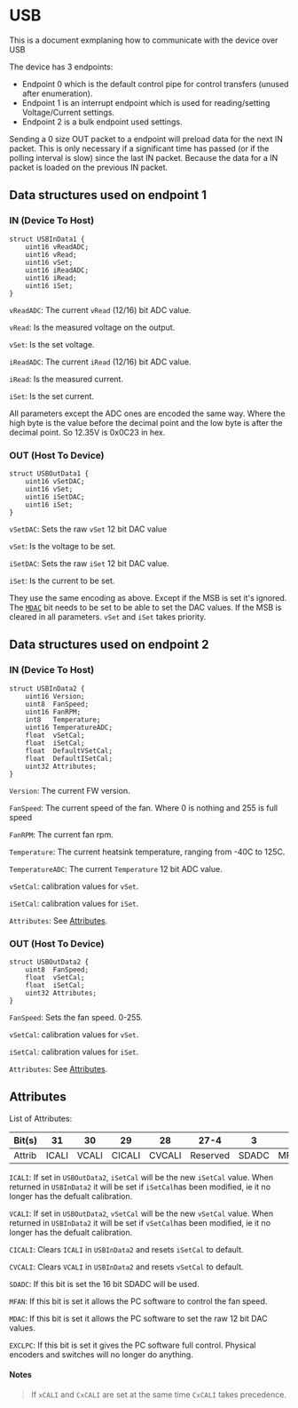 # USB 
This is a document exmplaning how to communicate with the device over USB

The device has 3 endpoints:
- Endpoint 0 which is the default control pipe for control transfers (unused after enumeration).
- Endpoint 1 is an interrupt endpoint which is used for reading/setting Voltage/Current settings.
- Endpoint 2 is a bulk endpoint used settings.

Sending a 0 size OUT packet to a endpoint will preload data for the next IN packet. This is only necessary if a significant time has passed (or if the polling interval is slow) since the last IN packet. Because the data for a IN packet is loaded on the previous IN packet.

## Data structures used on endpoint 1

### IN (Device To Host)
```
struct USBInData1 { 
    uint16 vReadADC;
    uint16 vRead;
    uint16 vSet;
    uint16 iReadADC;
    uint16 iRead;
    uint16 iSet;
}
```

`vReadADC`: The current `vRead` (12/16) bit ADC value.

`vRead`: Is the measured voltage on the output. 

`vSet`: Is the set voltage.

`iReadADC`: The current `iRead` (12/16) bit ADC value.

`iRead`: Is the measured current.

`iSet`: Is the set current.

All parameters except the ADC ones are encoded the same way. Where the high byte is the value before the decimal point and the low byte is after the decimal point.
So 12.35V is 0x0C23 in hex.

### OUT (Host To Device)
```
struct USBOutData1 {
    uint16 vSetDAC;
    uint16 vSet;
    uint16 iSetDAC;
    uint16 iSet;
}
```
`vSetDAC`: Sets the raw `vSet` 12 bit DAC value

`vSet`: Is the voltage to be set.

`iSetDAC`: Sets the raw `iSet` 12 bit DAC value.

`iSet`: Is the current to be set.

They use the same encoding as above. Except if the MSB is set it's ignored. The [`MDAC`](#attributes) bit needs to be set to be able to set the DAC values.
If the MSB is cleared in all parameters. `vSet` and `iSet` takes priority.

## Data structures used on endpoint 2
### IN (Device To Host)

```
struct USBInData2 {
    uint16 Version;
    uint8  FanSpeed;
    uint16 FanRPM;
    int8   Temperature;
    uint16 TemperatureADC;
    float  vSetCal;
    float  iSetCal;
    float  DefaultVSetCal;
    float  DefaultISetCal;
    uint32 Attributes;
}

```
`Version`: The current FW version.

`FanSpeed`: The current speed of the fan. Where 0 is nothing and 255 is full speed

`FanRPM`: The current fan rpm.

`Temperature`: The current heatsink temperature, ranging from -40C to 125C.

`TemperatureADC`: The current `Temperature` 12 bit ADC value.

`vSetCal`: calibration values for `vSet`.

`iSetCal`: calibration values for `iSet`.

`Attributes`:  See [Attributes](#attributes).

### OUT (Host To Device)

```
struct USBOutData2 {
    uint8  FanSpeed;
    float  vSetCal;
    float  iSetCal;
    uint32 Attributes;
}
```

`FanSpeed`: Sets the fan speed. 0-255.

`vSetCal`: calibration values for `vSet`.

`iSetCal`: calibration values for `iSet`.

`Attributes`: See [Attributes](#attributes).

## Attributes

List of Attributes:

Bit(s) | 31    | 30    | 29     | 28     | 27-4     | 3     | 2     | 1    | 0      |
-------|-------|-------|--------|--------|----------|-------|-------|------|--------|
Attrib | ICALI | VCALI | CICALI | CVCALI | Reserved | SDADC | MFAN  | MDAC | EXCLPC |

`ICALI`: If set in `USBOutData2`, `iSetCal` will be the new `iSetCal` value. When returned in `USBInData2` it will be set if `iSetCal`has been modified, ie it no longer has the defualt calibration.

`VCALI`: If set in `USBOutData2`, `vSetCal` will be the new `vSetCal` value. When returned in `USBInData2` it will be set if `vSetCal`has been modified, ie it no longer has the defualt calibration.

`CICALI`: Clears `ICALI` in `USBInData2` and resets `iSetCal` to default.

`CVCALI`: Clears `VCALI` in `USBInData2` and resets `vSetCal` to default.

`SDADC`: If this bit is set the 16 bit SDADC will be used.

`MFAN`: If this bit is set it allows the PC software to control the fan speed.

`MDAC`: If this bit is set it allows the PC software to set the raw 12 bit DAC values.

`EXCLPC`: If this bit is set it gives the PC software full control. Physical encoders and switches will no longer do anything.

#### Notes
> If `xCALI` and `CxCALI` are set at the same time `CxCALI` takes precedence.
